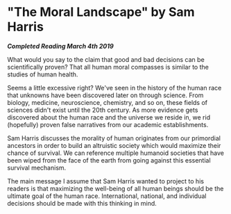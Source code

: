 # "The Moral Landscape" by Sam Harris

***Completed Reading March 4th 2019***

What would you say to the claim that good and bad decisions can be scientifically proven? That all human moral compasses is similar to the studies of human health.

Seems a little excessive right? We've seen in the history of the human race that unknowns have been discovered later on through science. From biology, medicine, neuroscience, chemistry, and so on, these fields of sciences didn't exist until the 20th century. As more evidence gets discovered about the human race and the universe we reside in, we rid (hopefully) proven false narratives from our academic establishments.

Sam Harris discusses the morality of human originates from our primordial ancestors in order to build an altruistic society which would maximize their chance of survival. We can reference multiple humanoid societies that have been wiped from the face of the earth from going against this essential survival mechanism.

The main message I assume that Sam Harris wanted to project to his readers is that maximizing the well-being of all human beings should be the ultimate goal of the human race. International, national, and individual decisions should be made with this thinking in mind.
